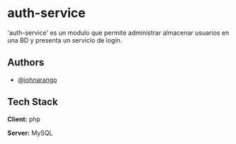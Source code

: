 

# auth-service

'auth-service' es un modulo que permite administrar almacenar usuarios en una BD y presenta un servicio de login.


## Authors

- [@johnarango](https://www.github.com/JohnRiverAG)


## Tech Stack

**Client:** php

**Server:** MySQL

